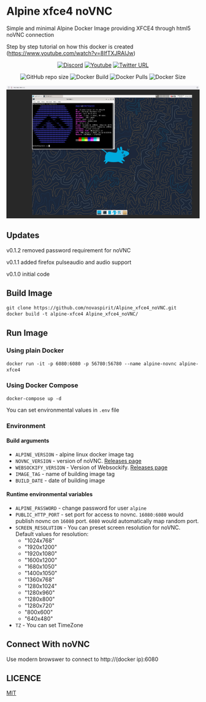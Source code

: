 # Alpine xfce4 noVNC

Simple and minimal Alpine Docker Image providing XFCE4 through html5 noVNC connection

Step by step tutorial on how this docker is created (<https://www.youtube.com/watch?v=8IfTXJRAIJw>)

<div align="center">

[![Discord](https://img.shields.io/discord/316245914987528193?logo=discord)](https://discord.com/invite/v8dAnFV)
[![Youtube](https://img.shields.io/badge/YouTube-FF0000?style=flat-square&logo=youtube&logoColor=white)](https://www.youtube.com/channel/UCrjKdwxaQMSV_NDywgKXVmw)
[![Twitter URL](https://img.shields.io/twitter/follow/novaspirittech?style=flat-square&logo=twitter)](https://twitter.com/novaspirittech)

![GitHub repo size](https://img.shields.io/github/repo-size/novaspirit/Alpine_xfce4_noVNC?label=Repo%20Size&logo=github)
![Docker Build](https://github.com/novaspirit/Alpine_xfce4_noVNC/workflows/Docker/badge.svg)
![Docker Pulls](https://img.shields.io/docker/pulls/novaspirit/alpine_xfce4_novnc)
![Docker Size](https://img.shields.io/docker/image-size/novaspirit/alpine_xfce4_novnc)

![preview](preview.png?raw=true "preview")

</div>

## Updates

v0.1.2 removed password requirement for noVNC

v0.1.1 added firefox pulseaudio and audio support

v0.1.0 initial code

## Build Image

```shell
git clone https://github.com/novaspirit/Alpine_xfce4_noVNC.git
docker build -t alpine-xfce4 Alpine_xfce4_noVNC/
```

## Run Image

### Using plain Docker

```shell
docker run -it -p 6080:6080 -p 56780:56780 --name alpine-novnc alpine-xfce4
```

### Using Docker Compose

```shell
docker-compose up -d
```

You can set environmental values in `.env` file

### Environment

#### Build arguments

- `ALPINE_VERSION` - alpine linux docker image tag
- `NOVNC_VERSION` - version of noVNC. [Releases page](https://github.com/novnc/noVNC/releases)
- `WEBSOCKIFY_VERSION` - Version of Websockify. [Releases page](https://github.com/novnc/websockify/releases)
- `IMAGE_TAG` - name of building image tag
- `BUILD_DATE` - date of building image

#### Runtime environmental variables

- `ALPINE_PASSWORD` - change password for user `alpine`
- `PUBLIC_HTTP_PORT` - set port for access to novnc.
  `16080:6080` would publish novnc on `16080` port.
  `6080` would automatically map random port.
- `SCREEN_RESOLUTION` - You can preset screen resolution for noVNC. Default values for resolution:
  - "1024x768"
  - "1920x1200"
  - "1920x1080"
  - "1600x1200"
  - "1680x1050"
  - "1400x1050"
  - "1360x768"
  - "1280x1024"
  - "1280x960"
  - "1280x800"
  - "1280x720"
  - "800x600"
  - "640x480"
- `TZ` - You can set TimeZone

## Connect With noVNC

Use modern browswer to connect to http://(docker ip):6080

## LICENCE

[MIT](./LICENSE.md)
